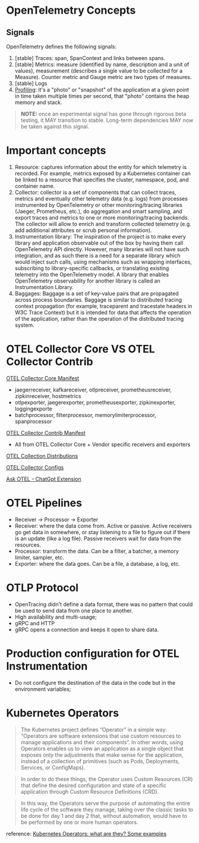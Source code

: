 # OpenTelemetry Concepts

## Signals

OpenTelemetry defines the following signals:

1. [stable] Traces: span, SpanContext and links between spans.
2. [stable] Metrics: measure (identified by name, description and a unit of values), measurement
   (describes a single value to be collected for a Measure). Counter metric and Gauge metric
   are two types of measures.
3. [stable] Logs
4. [Profiling](https://github.com/open-telemetry/oteps/pull/239): it's a "photo" or "snapshot" of the
   application at a given point in time taken multiple times per second, that "photo" contains the heap
   memory and stack.

> **NOTE:** once an experimental signal has gone through rigorous beta testing, it MAY transition to stable. Long-term
> dependencies MAY now be taken against this signal.

# Important concepts

1. Resource: captures information about the entity for which telemetry is recorded. For
   example, metrics exposed by a Kubernetes container can be linked to a resource that specifies
   the cluster, namespace, pod, and container name.
2. Collector: collector is a set of components that can collect traces, metrics and eventually
   other telemetry data (e.g. logs) from processes instrumented by OpenTelemetry or other
   monitoring/tracing libraries (Jaeger, Prometheus, etc.), do aggregation and smart sampling,
   and export traces and metrics to one or more monitoring/tracing backends. The collector will
   allow to enrich and transform collected telemetry (e.g. add additional attributes or scrub
   personal information).
3. Instrumentation library: The inspiration of the project is to make every library and
   application observable out of the box by having them call OpenTelemetry API directly.
   However, many libraries will not have such integration, and as such there is a need for a
   separate library which would inject such calls, using mechanisms such as wrapping interfaces,
   subscribing to library-specific callbacks, or translating existing telemetry into the
   OpenTelemetry model. A library that enables OpenTelemetry observability for another library is
   called an Instrumentation Library.
4. Baggages: Baggage is a set of key-value pairs that are propagated across process boundaries.
   Baggage is similar to distributed tracing context propagation (for example, traceparent and
   tracestate headers in W3C Trace Context) but it is intended for data that affects the
   operation of the application, rather than the operation of the distributed tracing system.

# OTEL Collector Core VS OTEL Collector Contrib

[OTEL Collector Core Manifest](https://github.com/open-telemetry/opentelemetry-collector-releases/blob/main/distributions/otelcol/manifest.yaml)

- jaegerreceiver, kafkareceiver, otlpreceiver, prometheusreceiver, zipkinreceiver, hostmetrics
- otlpexporter, jaegerexporter, prometheusexporter, zipkinexporter, loggingexporte
- batchprocessor, filterprocessor, memorylimiterprocessor, spanprocessor

[OTEL Collector Contrib Manifest](https://github.com/open-telemetry/opentelemetry-collector-releases/blob/main/distributions/otelcol-contrib/manifest.yaml)

- All from OTEL Collector Core + Vendor specific receivers and exporters

[OTEL Collection Distributions](https://github.com/jpkrohling/otelcol-distributions)

[OTEL Collector Configs](https://github.com/jpkrohling/otelcol-configs/tree/main)

[Ask OTEL - ChatGpt Extension](https://chat.openai.com/g/g-oEq4KWTDe-ask-otel)

# OTEL Pipelines

- Receiver -> Processor -> Exporter
- Receiver: where the data come from. Active or passive. Active receivers go get data in somewhere, or stay listening to
  a file to figure out if there is an update (like a log file). Passive receivers wait for data from the resources.
- Processor: transform the data. Can be a filter, a batcher, a memory limiter, sampler, etc.
- Exporter: where the data goes. Can be a file, a database, a log, etc.

# OTLP Protocol

- OpenTracing didn't define a data format, there was no pattern that could be used to send data from one place to
  another.
- High availability and multi-usage;
- gRPC and HTTP
- gRPC opens a connection and keeps it open to share data.

# Production configuration for OTEL Instrumentation

- Do not configure the destination of the data in the code but in the environment variables;

# Kubernetes Operators

> The Kubernetes project defines “Operator” in a simple way: “Operators are software extensions that
> use custom resources to manage applications and their components“. In other words, using Operators
> enables us to view an application as a single object that exposes only the adjustments that make
> sense for the application, instead of a collection of primitives (such as Pods, Deployments,
> Services, or ConfigMaps).

> In order to do these things, the Operator uses Custom Resources (CR) that define the desired
> configuration and state of a specific application through Custom Resource Definitions (CRD).

> In this way, the Operators serve the purpose of automating the entire life cycle of the software
> they manage, taking over the classic tasks to be done for day 1 and day 2 that, without automation,
> would have to be performed by one or more human operators.

reference: [Kubernetes Operators: what are they? Some examples](https://www.cncf.io/blog/2022/06/15/kubernetes-operators-what-are-they-some-examples/)
